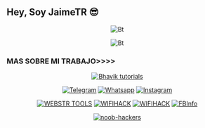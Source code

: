 ## Hey, Soy JaimeTR 😎
<p align="center"><img src="https://user-images.githubusercontent.com/49580304/110319833-47367180-7fc4-11eb-87a7-392509eca9d7.gif" alt="Bt">

<p align="center"><img src="https://user-images.githubusercontent.com/49580304/110318584-81067880-7fc2-11eb-8391-152d308e7f2b.gif" alt="Bt">

### MAS SOBRE MI TRABAJO>>>>
 
<p align="center"><a href="https://github.com/JaimeTR"><img title="Bhavik tutorials" src="https://github-readme-stats.vercel.app/api?username=noob-hackers&show_icons=true&include_all_commits=true&theme=chartreuse-dark&cache_seconds=3200"></a>
</p>


<p align="center">
<a href="http://telegram/webstrservices"><img title="Telegram" src="https://img.shields.io/badge/Telegram-black?style=for-the-badge&logo=Telegram"></a>
<a href="http://wa.me/51942708793"><img title="Whatsapp" src="https://img.shields.io/badge/whatsapp-blue?style=for-the-badge&logo=whatsapp"></a>
<a href="https://www.instagram.com/jaimetr_/"><img title="Instagram" src="https://img.shields.io/badge/INSTAGRAM-purple?style=for-the-badge&logo=instagram"></a>

<p align="center">
<a href="https://github.com/JaimeTR/WebstrTools"><img title="WEBSTR TOOLS" src="https://github-readme-stats.vercel.app/api/pin/?username=JaimeTR&repo=WebstrTools&theme=highcontrast"></a>
<a href="https://github.com/JaimeTR/wifihack"><img title="WIFIHACK" src="https://github-readme-stats.vercel.app/api/pin/?username=JaimeTR&repo=wifihack&theme=highcontrast"></a>
<a href="https://github.com/JaimeTR/WebstrTools.git"><img title="WIFIHACK" src="https://github-readme-stats.vercel.app/api/pin/?username=noob-hackers&repo=kalimux&theme=vision-friendly-dark"></a>
<a href="https://github.com/JaimeTR/FBInfo"><img title="FBInfo" src="https://github-readme-stats.vercel.app/api/pin/?username=JaimeTR&repo=FBInfo&theme=highcontrast"></a>
</p>

<p align="center">
<a href="https://github.com/noob-hackers"><img title="noob-hackers" src="https://github-readme-stats.vercel.app/api/top-langs/?username=Noob-hackers&layout=compact"></a>
</p>
